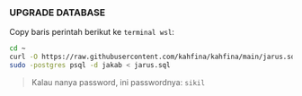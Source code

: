### UPGRADE DATABASE

Copy baris perintah berikut ke `terminal wsl`:
```bash
cd ~
curl -O https://raw.githubusercontent.com/kahfina/kahfina/main/jarus.sql jarus.sql
sudo -postgres psql -d jakab < jarus.sql
```
> Kalau nanya password, ini passwordnya: `sikil`
